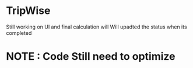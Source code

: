 # TripWise
Still working on UI and final calculation will
Will upadted the status when its completed

# NOTE : Code Still need to optimize
